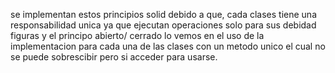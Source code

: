 se implementan estos principios solid debido a que, cada clases tiene una responsabilidad unica
ya que ejecutan operaciones solo para sus debidad figuras y el principo abierto/ cerrado lo vemos
en el uso de la implementacion para cada una de las clases con un metodo unico el cual no se puede 
sobrescibir pero si acceder para usarse.